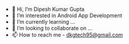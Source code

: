 - 👋 Hi, I’m Dipesh Kumar Gupta
- 👀 I’m interested in Android App Development
- 🌱 I’m currently learning ...
- 💞️ I’m looking to collaborate on ...
- 📫 How to reach me - dkgtech95@gmail.com

<!---
dkgtech/dkgtech is a ✨ special ✨ repository because its `README.md` (this file) appears on your GitHub profile.
You can click the Preview link to take a look at your changes.
--->
